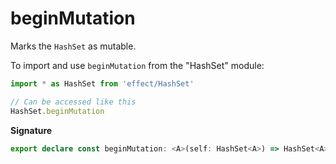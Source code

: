 # beginMutation

Marks the `HashSet` as mutable.

To import and use `beginMutation` from the "HashSet" module:

```ts
import * as HashSet from 'effect/HashSet'

// Can be accessed like this
HashSet.beginMutation
```

**Signature**

```ts
export declare const beginMutation: <A>(self: HashSet<A>) => HashSet<A>
```

